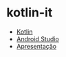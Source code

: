 # kotlin-it

- [Kotlin](http://kotlinlang.org/)
- [Android Studio](https://developer.android.com/studio/)
- [Apresentação](presentation.pdf)
